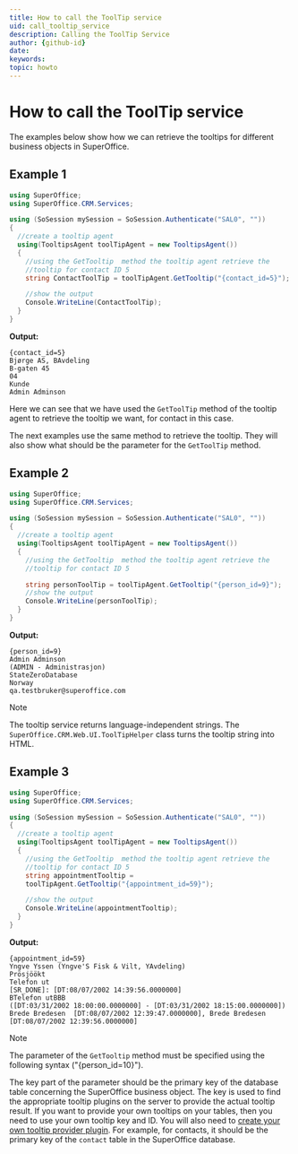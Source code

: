 ```yaml
---
title: How to call the ToolTip service
uid: call_tooltip_service
description: Calling the ToolTip Service
author: {github-id}
date:
keywords:
topic: howto
---
```


# How to call the ToolTip service

The examples below show how we can retrieve the tooltips for different business objects in SuperOffice.

## Example 1

```csharp
using SuperOffice;
using SuperOffice.CRM.Services;

using (SoSession mySession = SoSession.Authenticate("SAL0", ""))
{
  //create a tooltip agent
  using(TooltipsAgent toolTipAgent = new TooltipsAgent())
  {
    //using the GetTooltip  method the tooltip agent retrieve the
    //tooltip for contact ID 5
    string ContactToolTip = toolTipAgent.GetTooltip("{contact_id=5}");

    //show the output
    Console.WriteLine(ContactToolTip);
  }
}
```

**Output:**

```text
{contact_id=5}
Bjørge AS, BAvdeling
B-gaten 45
04
Kunde
Admin Adminson
```

Here we can see that we have used the `GetToolTip` method of the tooltip agent to retrieve the tooltip we want, for contact in this case.

The next examples use the same method to retrieve the tooltip. They will also show what should be the parameter for the `GetToolTip` method.

## Example 2

```csharp
using SuperOffice;
using SuperOffice.CRM.Services;

using (SoSession mySession = SoSession.Authenticate("SAL0", ""))
{
  //create a tooltip agent
  using(TooltipsAgent toolTipAgent = new TooltipsAgent())
  {
    //using the GetTooltip  method the tooltip agent retrieve the
    //tooltip for contact ID 5

    string personToolTip = toolTipAgent.GetTooltip("{person_id=9}");
    //show the output
    Console.WriteLine(personToolTip);
  }
}
```

**Output:**

```text
{person_id=9}
Admin Adminson
(ADMIN - Administrasjon)
StateZeroDatabase
Norway
qa.testbruker@superoffice.com
```

> [!NOTE]
> The tooltip service returns language-independent strings. The `SuperOffice.CRM.Web.UI.ToolTipHelper` class turns the tooltip string into HTML.

## Example 3

```csharp
using SuperOffice;
using SuperOffice.CRM.Services;

using (SoSession mySession = SoSession.Authenticate("SAL0", ""))
{
  //create a tooltip agent
  using(TooltipsAgent toolTipAgent = new TooltipsAgent())
  {
    //using the GetTooltip  method the tooltip agent retrieve the
    //tooltip for contact ID 5
    string appointmentTooltip =
    toolTipAgent.GetTooltip("{appointment_id=59}");

    //show the output
    Console.WriteLine(appointmentTooltip);
  }
}
```

**Output:**

```text
{appointment_id=59}
Yngve Yssen (Yngve'S Fisk & Vilt, YAvdeling)
Prösjöökt
Telefon ut
[SR_DONE]: [DT:08/07/2002 14:39:56.0000000]
BTelefon utBBB
([DT:03/31/2002 18:00:00.0000000] - [DT:03/31/2002 18:15:00.0000000])
Brede Bredesen  [DT:08/07/2002 12:39:47.0000000], Brede Bredesen [DT:08/07/2002 12:39:56.0000000]
```

> [!NOTE]
> The parameter of the `GetTooltip` method must be specified using the following syntax ("{person_id=10}").

The key part of the parameter should be the primary key of the database table concerning the SuperOffice business object. The key is used to find the appropriate tooltip plugins on the server to provide the actual tooltip result. If you want to provide your own tooltips on your tables, then you need to use your own tooltip key and ID. You will also need to [create your own tooltip provider plugin][1]. For example, for contacts, it should be the primary key of the `contact` table in the SuperOffice database.

<!-- Referenced links -->
[1]: create-tooltip-plugin.md
